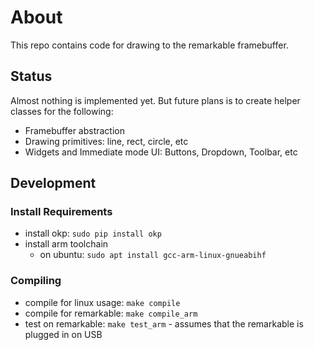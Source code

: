 # About

This repo contains code for drawing to the remarkable framebuffer.


## Status

Almost nothing is implemented yet. But future plans is to create helper classes for the following:

* Framebuffer abstraction
* Drawing primitives: line, rect, circle, etc
* Widgets and Immediate mode UI: Buttons, Dropdown, Toolbar, etc

## Development

### Install Requirements

* install okp: `sudo pip install okp`
* install arm toolchain
  * on ubuntu: `sudo apt install gcc-arm-linux-gnueabihf`

### Compiling

* compile for linux usage: `make compile`
* compile for remarkable: `make compile_arm`
* test on remarkable: `make test_arm` - assumes that the remarkable is plugged in on USB

